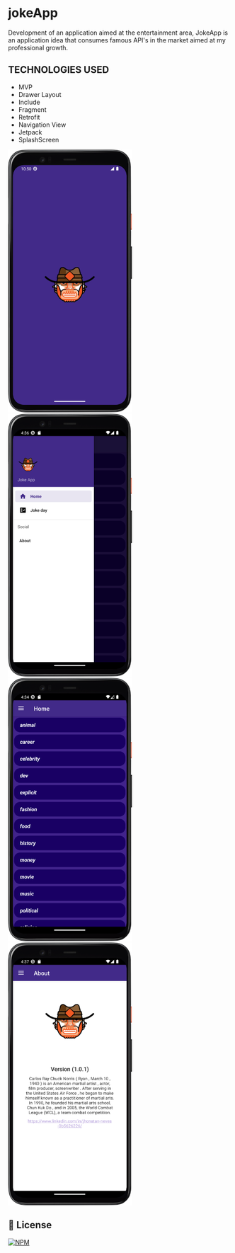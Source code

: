 # jokeApp
Development of an application aimed at the entertainment area, JokeApp is an application idea that consumes famous API's in the market aimed at my professional growth.

## TECHNOLOGIES USED
- MVP
- Drawer Layout
- Include
- Fragment
- Retrofit
- Navigation View
- Jetpack
- SplashScreen

<div aling="light">
<img aling="right" alt="Splash Screen" src="./app/tl_1.png" width="280px"/> 
</div>

<div aling="light">
<img aling="right" alt="Splash Screen" src="./app/tl_3.png" width="280px"/>
</div>

<div aling="light">
  <img aling="right" alt="Splash Screen" src="./app/tl_2.png" width="280px"/>
</div>

<div aling="light">
<img aling="right" alt="Splash Screen" src="./app/tl_5.png" width="280px"/>
</div>

## 📜 License
[![NPM](https://img.shields.io/github/license/JhonatanNeves/appCaixa)](https://github.com/JhonatanNeves/appCaixa/blob/master/LICENCE)
